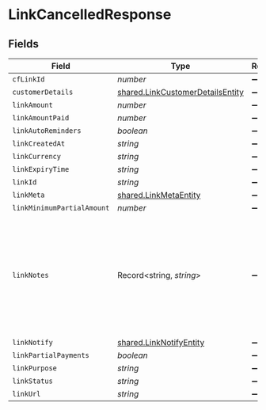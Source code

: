 # LinkCancelledResponse


## Fields

| Field                                                                                                       | Type                                                                                                        | Required                                                                                                    | Description                                                                                                 | Example                                                                                                     |
| ----------------------------------------------------------------------------------------------------------- | ----------------------------------------------------------------------------------------------------------- | ----------------------------------------------------------------------------------------------------------- | ----------------------------------------------------------------------------------------------------------- | ----------------------------------------------------------------------------------------------------------- |
| `cfLinkId`                                                                                                  | *number*                                                                                                    | :heavy_minus_sign:                                                                                          | N/A                                                                                                         |                                                                                                             |
| `customerDetails`                                                                                           | [shared.LinkCustomerDetailsEntity](../../../sdk/models/shared/linkcustomerdetailsentity.md)                 | :heavy_minus_sign:                                                                                          | N/A                                                                                                         |                                                                                                             |
| `linkAmount`                                                                                                | *number*                                                                                                    | :heavy_minus_sign:                                                                                          | N/A                                                                                                         |                                                                                                             |
| `linkAmountPaid`                                                                                            | *number*                                                                                                    | :heavy_minus_sign:                                                                                          | N/A                                                                                                         |                                                                                                             |
| `linkAutoReminders`                                                                                         | *boolean*                                                                                                   | :heavy_minus_sign:                                                                                          | N/A                                                                                                         |                                                                                                             |
| `linkCreatedAt`                                                                                             | *string*                                                                                                    | :heavy_minus_sign:                                                                                          | N/A                                                                                                         |                                                                                                             |
| `linkCurrency`                                                                                              | *string*                                                                                                    | :heavy_minus_sign:                                                                                          | N/A                                                                                                         |                                                                                                             |
| `linkExpiryTime`                                                                                            | *string*                                                                                                    | :heavy_minus_sign:                                                                                          | N/A                                                                                                         |                                                                                                             |
| `linkId`                                                                                                    | *string*                                                                                                    | :heavy_minus_sign:                                                                                          | N/A                                                                                                         |                                                                                                             |
| `linkMeta`                                                                                                  | [shared.LinkMetaEntity](../../../sdk/models/shared/linkmetaentity.md)                                       | :heavy_minus_sign:                                                                                          | N/A                                                                                                         |                                                                                                             |
| `linkMinimumPartialAmount`                                                                                  | *number*                                                                                                    | :heavy_minus_sign:                                                                                          | N/A                                                                                                         |                                                                                                             |
| `linkNotes`                                                                                                 | Record<string, *string*>                                                                                    | :heavy_minus_sign:                                                                                          | Key-value pair that can be used to store additional information about the entity. Maximum 5 key-value pairs | [object Object]                                                                                             |
| `linkNotify`                                                                                                | [shared.LinkNotifyEntity](../../../sdk/models/shared/linknotifyentity.md)                                   | :heavy_minus_sign:                                                                                          | N/A                                                                                                         |                                                                                                             |
| `linkPartialPayments`                                                                                       | *boolean*                                                                                                   | :heavy_minus_sign:                                                                                          | N/A                                                                                                         |                                                                                                             |
| `linkPurpose`                                                                                               | *string*                                                                                                    | :heavy_minus_sign:                                                                                          | N/A                                                                                                         |                                                                                                             |
| `linkStatus`                                                                                                | *string*                                                                                                    | :heavy_minus_sign:                                                                                          | N/A                                                                                                         |                                                                                                             |
| `linkUrl`                                                                                                   | *string*                                                                                                    | :heavy_minus_sign:                                                                                          | N/A                                                                                                         |                                                                                                             |